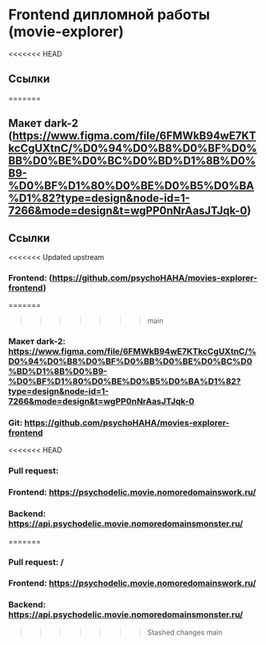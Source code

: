 # Frontend дипломной работы (movie-explorer)

<<<<<<< HEAD
## Ссылки

=======
## Макет dark-2 (https://www.figma.com/file/6FMWkB94wE7KTkcCgUXtnC/%D0%94%D0%B8%D0%BF%D0%BB%D0%BE%D0%BC%D0%BD%D1%8B%D0%B9-%D0%BF%D1%80%D0%BE%D0%B5%D0%BA%D1%82?type=design&node-id=1-7266&mode=design&t=wgPP0nNrAasJTJqk-0)

## Ссылки

<<<<<<< Updated upstream
### Frontend: (https://github.com/psychoHAHA/movies-explorer-frontend)
=======
>>>>>>> main
### Макет dark-2: https://www.figma.com/file/6FMWkB94wE7KTkcCgUXtnC/%D0%94%D0%B8%D0%BF%D0%BB%D0%BE%D0%BC%D0%BD%D1%8B%D0%B9-%D0%BF%D1%80%D0%BE%D0%B5%D0%BA%D1%82?type=design&node-id=1-7266&mode=design&t=wgPP0nNrAasJTJqk-0

### Git: https://github.com/psychoHAHA/movies-explorer-frontend

<<<<<<< HEAD
### Pull request: 

### Frontend: https://psychodelic.movie.nomoredomainswork.ru/

### Backend: https://api.psychodelic.movie.nomoredomainsmonster.ru/
=======
### Pull request: /

### Frontend: https://psychodelic.movie.nomoredomainswork.ru/

### Backend: https://api.psychodelic.movie.nomoredomainsmonster.ru/
>>>>>>> Stashed changes
>>>>>>> main
